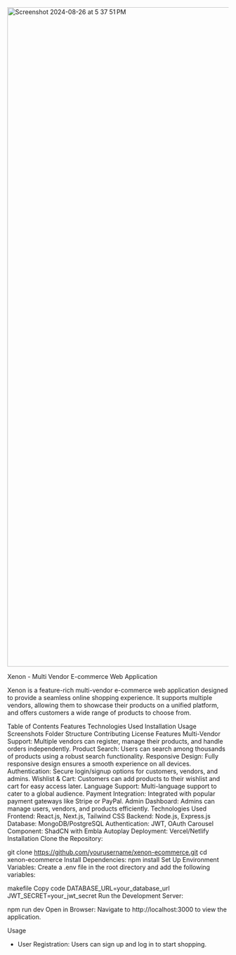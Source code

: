 <img width="1498" alt="Screenshot 2024-08-26 at 5 37 51 PM" src="https://github.com/user-attachments/assets/14ee577a-a669-4489-b69f-37c82f657e4f">

Xenon - Multi Vendor E-commerce Web Application

Xenon is a feature-rich multi-vendor e-commerce web application designed to provide a seamless online shopping experience. It supports multiple vendors, allowing them to showcase their products on a unified platform, and offers customers a wide range of products to choose from.

Table of Contents
Features
Technologies Used
Installation
Usage
Screenshots
Folder Structure
Contributing
License
Features
Multi-Vendor Support: Multiple vendors can register, manage their products, and handle orders independently.
Product Search: Users can search among thousands of products using a robust search functionality.
Responsive Design: Fully responsive design ensures a smooth experience on all devices.
Authentication: Secure login/signup options for customers, vendors, and admins.
Wishlist & Cart: Customers can add products to their wishlist and cart for easy access later.
Language Support: Multi-language support to cater to a global audience.
Payment Integration: Integrated with popular payment gateways like Stripe or PayPal.
Admin Dashboard: Admins can manage users, vendors, and products efficiently.
Technologies Used
Frontend: React.js, Next.js, Tailwind CSS
Backend: Node.js, Express.js
Database: MongoDB/PostgreSQL
Authentication: JWT, OAuth
Carousel Component: ShadCN with Embla Autoplay
Deployment: Vercel/Netlify
Installation
Clone the Repository:


git clone https://github.com/yourusername/xenon-ecommerce.git
cd xenon-ecommerce
Install Dependencies:
npm install
Set Up Environment Variables: Create a .env file in the root directory and add the following variables:

makefile
Copy code
DATABASE_URL=your_database_url
JWT_SECRET=your_jwt_secret
Run the Development Server:


npm run dev
Open in Browser: Navigate to http://localhost:3000 to view the application.

Usage
- User Registration: Users can sign up and log in to start shopping.

